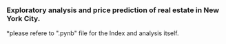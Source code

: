 ### Exploratory analysis and price prediction of real estate in New York City.  
*please refere to ".pynb" file for the Index and analysis itself.
